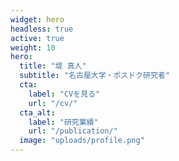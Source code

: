 ```yaml
---
widget: hero
headless: true
active: true
weight: 10
hero:
  title: "堤 真人"
  subtitle: "名古屋大学・ポスドク研究者"
  cta:
    label: "CVを見る"
    url: "/cv/"
  cta_alt:
    label: "研究業績"
    url: "/publication/"
  image: "uploads/profile.png"
---
```



